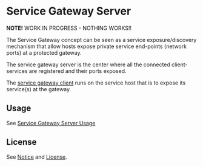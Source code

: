 Service Gateway Server
======================

**NOTE!** WORK IN PROGRESS - NOTHING WORKS!!

The Service Gateway concept can be seen as a service exposure/discovery mechanism
that allow hosts expose private service end-points (network ports) at a protected gateway.

The service gateway server is the center where all the connected client-services
are registered and their ports exposed.

The [service gateway client](https://github.com/ZenDevelopmentEcosystem/service-gateway-client)
runs on the service host that is to expose its service(s) at the gateway.

Usage
-----

See [Service Gateway Server Usage](docs/service-gateway-server.md)

License
-------

See [Notice](NOTICE) and [License](LICENSE).
